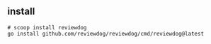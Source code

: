 
## install
```shell
# scoop install reviewdog
go install github.com/reviewdog/reviewdog/cmd/reviewdog@latest
```
